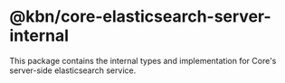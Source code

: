 # @kbn/core-elasticsearch-server-internal

This package contains the internal types and implementation for Core's server-side elasticsearch service.
